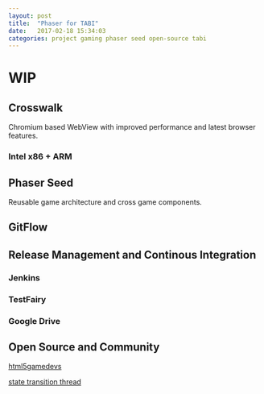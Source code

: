 ```yaml
---
layout: post
title:  "Phaser for TABI"
date:   2017-02-18 15:34:03
categories: project gaming phaser seed open-source tabi
---
```


# WIP

## Crosswalk

Chromium based WebView with improved performance and latest browser features.

### Intel x86 + ARM

<github-repo-card name="cordova-android-crosswalk"></github-repo-card>

## Phaser Seed

Reusable game architecture and cross game components.

<github-repo-card name="phaser-seed"></github-repo-card>

## GitFlow

## Release Management and Continous Integration

<github-repo-card name="grunt-bump-cordova"></github-repo-card>

### Jenkins

### TestFairy

### Google Drive

## Open Source and Community

[html5gamedevs](http://www.html5gamedevs.com/profile/11049-aaccurso/)

<github-repo-card name="phaser-state-transition-plugin"></github-repo-card>

[state transition thread](http://www.html5gamedevs.com/topic/10015-phaser-213-and-state-transition-plugin/?do=findComment&comment=64638)

<github-repo-card name="canvas-image-saver"></github-repo-card>
<github-repo-card name="Canvas2ImagePlugin"></github-repo-card>
